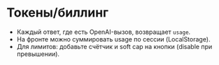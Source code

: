 # Токены/биллинг

- Каждый ответ, где есть OpenAI-вызов, возвращает `usage`.
- На фронте можно суммировать usage по сессии (LocalStorage).
- Для лимитов: добавьте счётчик и soft cap на кнопки (disable при превышении).
